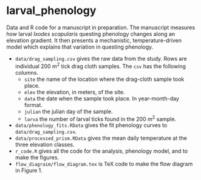# larval_phenology

Data and R code for a manuscript in preparation. The manuscript measures how larval _Ixodes scapularis_ questing phenology changes along an elevation gradient. It then presents a mechanistic, temperature-driven model which explains that variation in questing phenology.

* `data/drag_sampling.csv` gives the raw data from the study. Rows are individual 200 m<sup>2</sup> tick drag cloth samples. The `csv` has the following columns.
  * `site` the name of the location where the drag-cloth sample took place.
  * `elev` the elevation, in meters, of the site.
  * `data` the date when the sample took place. In year-month-day format.
  * `julian` the julian day of the sample.
  * `larva` the number of larval ticks found in the 200 m<sup>2</sup> sample.
* `data/phenology_fits.RData` gives the fit phenology curves to `data/drag_sampling.csv`.
* `data/processed_prism.RData` gives the mean daily temperature at the three elevation classes.
* `r_code.R` gives all the code for the analysis, phenology model, and to make the figures.
* `flow_diagraim/flow_diagram.tex` is TeX code to make the flow diagram in Figure 1.
